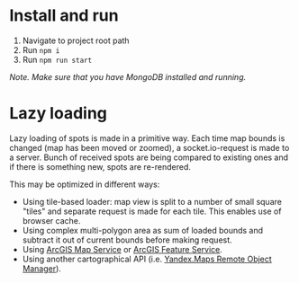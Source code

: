 # Install and run

1. Navigate to project root path
2. Run `npm i`
3. Run `npm run start`

*Note. Make sure that you have MongoDB installed and running.*

# Lazy loading
Lazy loading of spots is made in a primitive way. Each time map bounds is changed (map has been moved or zoomed), a socket.io-request is made to a server. Bunch of received spots are being compared to existing ones and if there is something new, spots are re-rendered.

This may be optimized in different ways:
- Using tile-based loader: map view is split to a number of small square "tiles" and separate request is made for each tile. This enables use of browser cache.
- Using complex multi-polygon area as sum of loaded bounds and subtract it out of current bounds before making request.
- Using [ArcGIS Map Service](http://server.arcgis.com/en/server/latest/publish-services/windows/what-is-a-map-service.htm) or [ArcGIS Feature Service](http://server.arcgis.com/en/server/latest/publish-services/windows/what-is-a-feature-service-.htm).
- Using another cartographical API (i.e. [Yandex.Maps Remote Object Manager](https://tech.yandex.com/maps/doc/jsapi/2.1/dg/concepts/remote-object-manager/about-docpage/)).

